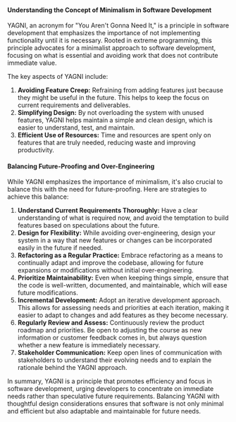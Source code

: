 #### Understanding the Concept of Minimalism in Software Development

YAGNI, an acronym for "You Aren't Gonna Need It," is a principle in software development that emphasizes the importance of not implementing functionality until it is necessary. Rooted in extreme programming, this principle advocates for a minimalist approach to software development, focusing on what is essential and avoiding work that does not contribute immediate value.

The key aspects of YAGNI include:

1. **Avoiding Feature Creep:** Refraining from adding features just because they might be useful in the future. This helps to keep the focus on current requirements and deliverables.
2. **Simplifying Design:** By not overloading the system with unused features, YAGNI helps maintain a simple and clean design, which is easier to understand, test, and maintain.
3. **Efficient Use of Resources:** Time and resources are spent only on features that are truly needed, reducing waste and improving productivity.

#### Balancing Future-Proofing and Over-Engineering

While YAGNI emphasizes the importance of minimalism, it's also crucial to balance this with the need for future-proofing. Here are strategies to achieve this balance:

1. **Understand Current Requirements Thoroughly:** Have a clear understanding of what is required now, and avoid the temptation to build features based on speculations about the future.
2. **Design for Flexibility:** While avoiding over-engineering, design your system in a way that new features or changes can be incorporated easily in the future if needed.
3. **Refactoring as a Regular Practice:** Embrace refactoring as a means to continually adapt and improve the codebase, allowing for future expansions or modifications without initial over-engineering.
4. **Prioritize Maintainability:** Even when keeping things simple, ensure that the code is well-written, documented, and maintainable, which will ease future modifications.
5. **Incremental Development:** Adopt an iterative development approach. This allows for assessing needs and priorities at each iteration, making it easier to adapt to changes and add features as they become necessary.
6. **Regularly Review and Assess:** Continuously review the product roadmap and priorities. Be open to adjusting the course as new information or customer feedback comes in, but always question whether a new feature is immediately necessary.
7. **Stakeholder Communication:** Keep open lines of communication with stakeholders to understand their evolving needs and to explain the rationale behind the YAGNI approach.

In summary, YAGNI is a principle that promotes efficiency and focus in software development, urging developers to concentrate on immediate needs rather than speculative future requirements. Balancing YAGNI with thoughtful design considerations ensures that software is not only minimal and efficient but also adaptable and maintainable for future needs.